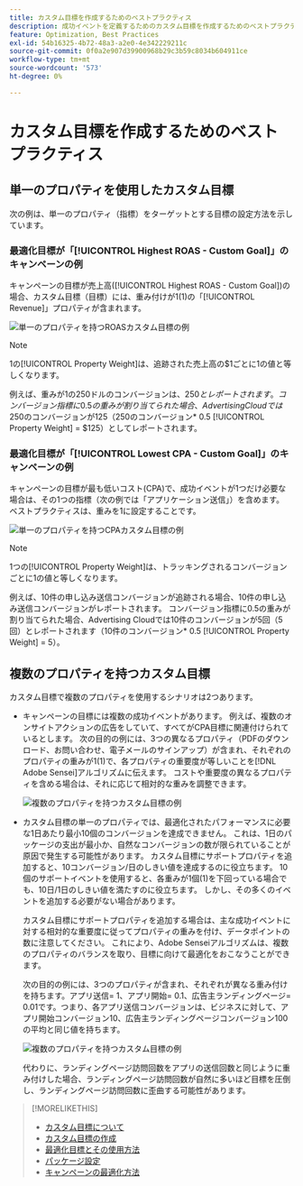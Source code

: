 ```yaml
---
title: カスタム目標を作成するためのベストプラクティス
description: 成功イベントを定義するためのカスタム目標を作成するためのベストプラクティスを学びます。
feature: Optimization, Best Practices
exl-id: 54b16325-4b72-48a3-a2e0-4e342229211c
source-git-commit: 0f0a2e907d39900968b29c3b59c8034b604911ce
workflow-type: tm+mt
source-wordcount: '573'
ht-degree: 0%

---
```


# カスタム目標を作成するためのベストプラクティス

## 単一のプロパティを使用したカスタム目標

次の例は、単一のプロパティ（指標）をターゲットとする目標の設定方法を示しています。

### 最適化目標が「[!UICONTROL Highest ROAS - Custom Goal]」のキャンペーンの例

キャンペーンの目標が売上高([!UICONTROL Highest ROAS - Custom Goal])の場合、カスタム目標（目標）には、重み付けが1(1)の「[!UICONTROL Revenue]」プロパティが含まれます。

![単一のプロパティを持つROASカスタム目標の例](/help/dsp/assets/custom-goal-roas.png)

>[!NOTE]
>
> 1の[!UICONTROL Property Weight]は、追跡された売上高の$1ごとに1の値と等しくなります。
>
> 例えば、重みが1の250ドルのコンバージョンは、$250とレポートされます。 コンバージョン指標に0.5の重みが割り当てられた場合、Advertising Cloudでは$250のコンバージョンが$125（$250のコンバージョン* 0.5 [!UICONTROL Property Weight] = $125）としてレポートされます。

### 最適化目標が「[!UICONTROL Lowest CPA - Custom Goal]」のキャンペーンの例

キャンペーンの目標が最も低いコスト(CPA)で、成功イベントが1つだけ必要な場合は、その1つの指標（次の例では「アプリケーション送信」）を含めます。 ベストプラクティスは、重みを1に設定することです。

![単一のプロパティを持つCPAカスタム目標の例](/help/dsp/assets/custom-goal-roas.png)

>[!NOTE]
>
> 1つの[!UICONTROL Property Weight]は、トラッキングされるコンバージョンごとに1の値と等しくなります。
>
> 例えば、10件の申し込み送信コンバージョンが追跡される場合、10件の申し込み送信コンバージョンがレポートされます。  コンバージョン指標に0.5の重みが割り当てられた場合、Advertising Cloudでは10件のコンバージョンが5回（5回）とレポートされます（10件のコンバージョン* 0.5 [!UICONTROL Property Weight] = 5）。

## 複数のプロパティを持つカスタム目標

カスタム目標で複数のプロパティを使用するシナリオは2つあります。

* キャンペーンの目標には複数の成功イベントがあります。 例えば、複数のオンサイトアクションの広告をしていて、すべてがCPA目標に関連付けられているとします。 次の目的の例には、3つの異なるプロパティ（PDFのダウンロード、お問い合わせ、電子メールのサインアップ）が含まれ、それぞれのプロパティの重みが1(1)で、各プロパティの重要度が等しいことを[!DNL Adobe Sensei]アルゴリズムに伝えます。 コストや重要度の異なるプロパティを含める場合は、それに応じて相対的な重みを調整できます。

   ![複数のプロパティを持つカスタム目標の例](/help/dsp/assets/custom-goal-multiple-properties.png)

* カスタム目標の単一のプロパティでは、最適化されたパフォーマンスに必要な1日あたり最小10個のコンバージョンを達成できません。 これは、1日のパッケージの支出が最小か、自然なコンバージョンの数が限られていることが原因で発生する可能性があります。 カスタム目標にサポートプロパティを追加すると、10コンバージョン/日のしきい値を達成するのに役立ちます。 10個のサポートイベントを使用すると、各重みが1個(1)を下回っている場合でも、10日/1日のしきい値を満たすのに役立ちます。 しかし、その多くのイベントを追加する必要がない場合があります。

   カスタム目標にサポートプロパティを追加する場合は、主な成功イベントに対する相対的な重要度に従ってプロパティの重みを付け、データポイントの数に注意してください。 これにより、Adobe Senseiアルゴリズムは、複数のプロパティのバランスを取り、目標に向けて最適化をおこなうことができます。

   次の目的の例には、3つのプロパティが含まれ、それぞれが異なる重み付けを持ちます。アプリ送信= 1、アプリ開始= 0.1、広告主ランディングページ= 0.01です。つまり、各アプリ送信コンバージョンは、ビジネスに対して、アプリ開始コンバージョン10、広告主ランディングページコンバージョン100の平均と同じ値を持ちます。

   ![複数のプロパティを持つカスタム目標の例](/help/dsp/assets/custom-goal-multiple-properties2.png)

   代わりに、ランディングページ訪問回数をアプリの送信回数と同じように重み付けした場合、ランディングページ訪問回数が自然に多いほど目標を圧倒し、ランディングページ訪問回数に歪曲する可能性があります。<!--reword-->

>[!MORELIKETHIS]
>
>* [カスタム目標について](custom-goal-about.md)
>* [カスタム目標の作成](custom-goal-create.md)
>* [最適化目標とその使用方法](optimization-goals.md)
>* [パッケージ設定](/help/dsp/campaign-management/packages/package-settings.md)
> * [キャンペーンの最適化方法](optimization-how-dsp-optimizes-campaigns.md)

